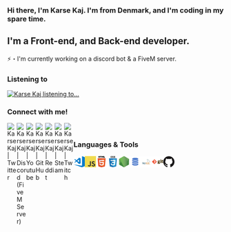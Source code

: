 ### Hi there, I'm Karse Kaj. I'm from Denmark, and I'm coding in my spare time.

## I'm a Front-end, and Back-end developer.

⚡・I'm currently working on a discord bot & a FiveM server.

### Listening to
[<img src="https://now-playing-codestackr.vercel.app/api/spotify-playing" alt="Karse Kaj listening to..." width="350" />](https://open.spotify.com/user/xelm73nrkjmgsj1ahujdwzjp1?si=g_LogTNWQQ-X-jgj8-nrtQ)

### Connect with me!

[<img align="left" alt="Karse Kaj | Twitter" width="22px" src="https://cdn.jsdelivr.net/npm/simple-icons@v3/icons/twitter.svg" />][twitter]
[<img align="left" alt="Karse Kaj | Discord (FiveM Server)" width="22px" src="https://cdn.jsdelivr.net/npm/simple-icons@v3/icons/discord.svg" />][discord_fivem_server]
[<img align="left" alt="Karse Kaj | Youtube" width="22px" src="https://cdn.jsdelivr.net/npm/simple-icons@v3/icons/youtube.svg" />][youtube]
[<img align="left" alt="Karse Kaj | GitHub" width="22px" src="https://cdn.jsdelivr.net/npm/simple-icons@v3/icons/github.svg" />][github]
[<img align="left" alt="Karse Kaj | Reddit" width="22px" src="https://cdn.jsdelivr.net/npm/simple-icons@v3/icons/reddit.svg" />][reddit]
[<img align="left" alt="Karse Kaj | Steam" width="22px" src="https://cdn.jsdelivr.net/npm/simple-icons@v3/icons/steam.svg" />][steam]
[<img align="left" alt="Karse Kaj | Twitch" width="22px" src="https://cdn.jsdelivr.net/npm/simple-icons@v3/icons/twitch.svg" />][twitch]

<br />

### Languages & Tools

<img align="left" alt="Visual Studio Code" width="26px" src="https://raw.githubusercontent.com/github/explore/80688e429a7d4ef2fca1e82350fe8e3517d3494d/topics/visual-studio-code/visual-studio-code.png" />
<img align="left" alt="JavaScript" width="26px" src="https://raw.githubusercontent.com/github/explore/80688e429a7d4ef2fca1e82350fe8e3517d3494d/topics/javascript/javascript.png" />
<img align="left" alt="HTML5" width="26px" src="https://raw.githubusercontent.com/github/explore/80688e429a7d4ef2fca1e82350fe8e3517d3494d/topics/html/html.png" />
<img align="left" alt="CSS3" width="26px" src="https://raw.githubusercontent.com/github/explore/80688e429a7d4ef2fca1e82350fe8e3517d3494d/topics/css/css.png" />
<img align="left" alt="Node.js" width="26px" src="https://raw.githubusercontent.com/github/explore/80688e429a7d4ef2fca1e82350fe8e3517d3494d/topics/nodejs/nodejs.png" />
<img align="left" alt="SQL" width="26px" src="https://raw.githubusercontent.com/github/explore/80688e429a7d4ef2fca1e82350fe8e3517d3494d/topics/sql/sql.png" />
<img align="left" alt="MySQL" width="26px" src="https://raw.githubusercontent.com/github/explore/80688e429a7d4ef2fca1e82350fe8e3517d3494d/topics/mysql/mysql.png" />
<img align="left" alt="Git" width="26px" src="https://raw.githubusercontent.com/github/explore/80688e429a7d4ef2fca1e82350fe8e3517d3494d/topics/git/git.png" />
<img align="left" alt="GitHub" width="26px" src="https://raw.githubusercontent.com/github/explore/78df643247d429f6cc873026c0622819ad797942/topics/github/github.png" />

<br />
<br />

[twitter]: https://twitter.com/LowOnHp
[discord_fivem_server]: https://discord.gg/vMcshXc
[youtube]: https://www.youtube.com/channel/UCGRlA8-QXRL91oJfC8rgALA?view_as=subscriber
[github]: https://github.com/KarseKaj
[reddit]: https://www.reddit.com/user/Beyze
[steam]: https://steamcommunity.com/profiles/76561198199275086
[twitch]: https://github.com/KarseKaj
